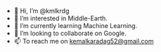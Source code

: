 - 👋 Hi, I’m @kmlkrdg
- 👀 I’m interested in Middle-Earth.
- 🌱 I’m currently learning Machine Learning.
- 💞️ I’m looking to collaborate on Google.
- 📫 To reach me on kemalkaradag52@gmail.com

<!---
kmlkrdg/kmlkrdg is a ✨ special ✨ repository because its `README.md` (this file) appears on your GitHub profile.
You can click the Preview link to take a look at your changes.
--->
